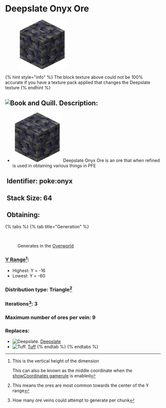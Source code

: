 # Deepslate Onyx Ore

<figure><img src="https://github.com/ItsMePok/PFE/blob/wikiAssets/ore/DeepslateOnyxOre.png?raw=true" alt=""><figcaption></figcaption></figure>

{% hint style="info" %}
The block texture above could not be 100% accurate if you have a texture pack applied that changes the Deepslate texture&#x20;
{% endhint %}

## <img src="https://minecraft.wiki/images/Book_and_Quill_JE2_BE2.png?2128f" alt="Book and Quill." data-size="line"> Description: <a href="#identifier" id="identifier"></a>

* <img src="https://github.com/ItsMePok/PFE/blob/wikiAssets/ore/DeepslateOnyxOre.png?raw=true" alt="Deepslate Onyx Ore." data-size="line"> Deepslate Onyx Ore is an ore that when refined is used in obtaining various things in PFE

## <img src="https://minecraft.wiki/images/Name_Tag_JE2_BE2.png?cbdc1" alt="" data-size="line"> Identifier: **poke:onyx** <a href="#identifier" id="identifier"></a>

## <img src="https://minecraft.wiki/images/Light_Gray_Bundle_JE1_BE1.png?b552e" alt="" data-size="line"> Stack Size: 64

## <img src="https://minecraft.wiki/images/thumb/Crafting_Table_JE4_BE3.png/150px-Crafting_Table_JE4_BE3.png?5767f" alt="" data-size="line"> Obtaining:

{% tabs %}
{% tab title="Generation" %}
<figure><img src="https://minecraft.wiki/images/thumb/Unearthed_Anniversary_Art.png/1280px-Unearthed_Anniversary_Art.png?d5a05" alt="" width="188"><figcaption><p>Generates in the <a href="https://minecraft.wiki/w/Overworld">Overworld</a></p></figcaption></figure>

### [Y Range](#user-content-fn-1)[^1]:

* Highest: Y = -16
* Lowest: Y = -60

### Distribution type: Triangle[^2]

### Iterations[^3]: 3

### Maximum number of ores per vein: 9

### Replaces:

* <img src="https://minecraft.wiki/images/thumb/Deepslate_(UD)_JE3.png/120px-Deepslate_(UD)_JE3.png?7635f" alt="Deepslate." data-size="line"> [Deepslate](https://minecraft.wiki/w/Deepslate)
* <img src="https://minecraft.wiki/images/thumb/Tuff.png/150px-Tuff.png?cd2f1" alt="Tuff." data-size="line"> [Tuff](https://minecraft.wiki/w/Tuff)
{% endtab %}
{% endtabs %}



[^1]: This is the vertical height of the dimension



    This can also be known as the middle coordinate when the [showCoordinates gamerule](https://minecraft.wiki/w/Game_rule#showCoordinates) is enabled

[^2]: This means the ores are most common towards the center of the Y range

[^3]: How many ore veins could attempt to generate per chunk
